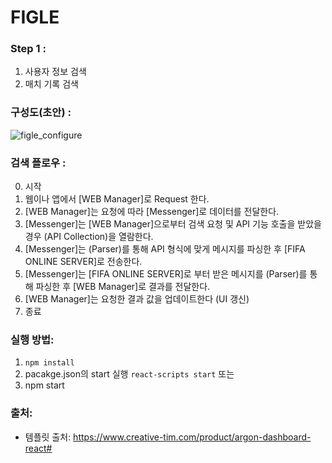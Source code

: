 # FIGLE

### Step 1 : 
1. 사용자 정보 검색
2. 매치 기록 검색 

### 구성도(초안) :

![figle_configure](https://user-images.githubusercontent.com/20256618/71319993-9b9d2080-24e8-11ea-9768-714bddb8f14e.jpg)


### 검색 플로우 :

0. 시작
1. 웹이나 앱에서 [WEB Manager]로 Request 한다.
2. [WEB Manager]는 요청에 따라 [Messenger]로 데이터를 전달한다.
3. [Messenger]는 [WEB Manager]으로부터 검색 요청 및 API 기능 호출을 받았을 경우 (API Collection)을 열람한다.
4. [Messenger]는 (Parser)를 통해 API 형식에 맞게 메시지를 파싱한 후 [FIFA ONLINE SERVER]로 전송한다.
5. [Messenger]는 [FIFA ONLINE SERVER]로 부터 받은 메시지를 (Parser)를 통해 파싱한 후 [WEB Manager]로 결과를 전달한다.
6. [WEB Manager]는 요청한 결과 값을 업데이트한다 (UI 갱신)
7. 종료

### 실행 방법:
1. ```npm install```
2. pacakge.json의 start 실행 
   ```react-scripts start```
또는
2. npm start

### 출처:
- 템플릿 출처: https://www.creative-tim.com/product/argon-dashboard-react#